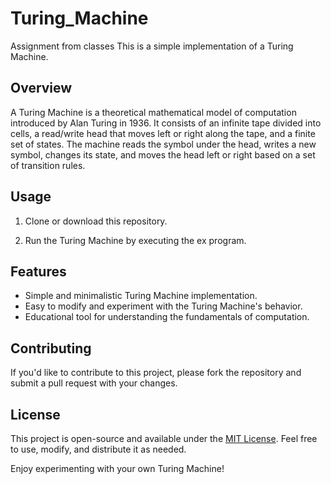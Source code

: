 # Turing_Machine

Assignment from classes
This is a simple implementation of a Turing Machine.

## Overview

A Turing Machine is a theoretical mathematical model of computation introduced by Alan Turing in 1936. It consists of an infinite tape divided into cells, a read/write head that moves left or right along the tape, and a finite set of states. The machine reads the symbol under the head, writes a new symbol, changes its state, and moves the head left or right based on a set of transition rules.

## Usage

1. Clone or download this repository.

2. Run the Turing Machine by executing the ex program.

## Features

- Simple and minimalistic Turing Machine implementation.
- Easy to modify and experiment with the Turing Machine's behavior.
- Educational tool for understanding the fundamentals of computation.

## Contributing

If you'd like to contribute to this project, please fork the repository and submit a pull request with your changes.

## License

This project is open-source and available under the [MIT License](LICENSE). Feel free to use, modify, and distribute it as needed.

Enjoy experimenting with your own Turing Machine!


